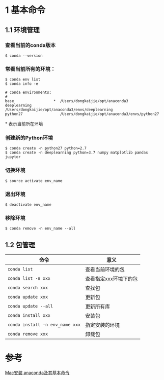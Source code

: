 # 1 基本命令

## 1.1 环境管理

### 查看当前的conda版本

```shell
$ conda --version
```

### 常看当前所有的环境：

```shell
$ conda env list 
$ conda info -e

# conda environments:
#
base                  *  /Users/dongkaijie/opt/anaconda3
deeplearning             /Users/dongkaijie/opt/anaconda3/envs/deeplearning
python27                 /Users/dongkaijie/opt/anaconda3/envs/python27
```

\* 表示当前所在环境

### 创建新的Python环境

```shell 
$ conda create -n python27 python=2.7
$ conda create -n deeplearning python=3.7 numpy matplotlib pandas jupyter
```

### 切换环境

```shell
$ source activate env_name
```

### 退出环境

```shell
$ deactivate env_name
```

### 移除环境

```shell
$ conda remove -n env_name --all
```

## 1.2 包管理

| 命令                 | 意义                  |
| -------------------- | --------------------- |
| `conda list`         | 查看当前环境的包      |
| `conda list -n xxx`  | 查看指定xxx环境下的包 |
| `conda search xxx`   | 查找包                |
| `conda update xxx`   | 更新包                |
| `conda update --all` | 更新所有库            |
|`conda install xxx`|安装包|
|`conda install -n env_name xxx`|指定安装的环境|
|`conda remove xxx`|卸载包|

# 参考

[Mac安装 anaconda及其基本命令](https://blog.csdn.net/qq_31573519/article/details/82845515)